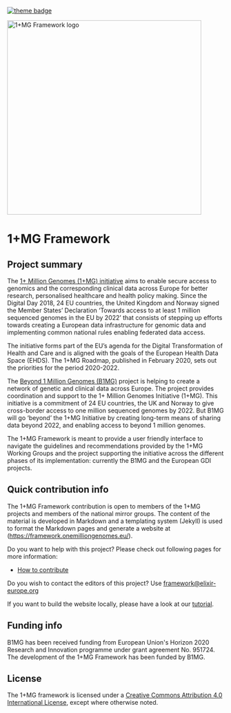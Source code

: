  [![theme badge](https://img.shields.io/badge/ELIXIR%20toolkit%20theme-jekyll-blue?color=0d6efd)](https://github.com/ELIXIR-Belgium/elixir-toolkit-theme)

<img src="https://raw.githubusercontent.com/GenomicDataInfrastructure/oneplusmg-framework/master/assets/img/main_logo.svg" alt="1+MG Framework logo" width="450" />



# 1+MG Framework

## Project summary

The [1+ Million Genomes (1+MG) initiative](https://digital-strategy.ec.europa.eu/en/policies/1-million-genomes) aims to enable secure access to genomics and the corresponding clinical data across Europe for better research, personalised healthcare and health policy making. Since the Digital Day 2018, 24 EU countries, the United Kingdom and Norway signed the Member States’ Declaration ‘Towards access to at least 1 million sequenced genomes in the EU by 2022’ that consists of stepping up efforts towards creating a European data infrastructure for genomic data and implementing common national rules enabling federated data access. 

The initiative forms part of the EU’s agenda for the Digital Transformation of Health and Care and is aligned with the goals of the European Health Data Space (EHDS). The 1+MG Roadmap, published in February 2020, sets out the priorities for the period 2020-2022.

The [Beyond 1 Million Genomes (B1MG)](https://b1mg-project.eu/) project is helping to create a network of genetic and clinical data across Europe. The project provides coordination and support to the 1+ Million Genomes Initiative (1+MG). This initiative is a commitment of 24 EU countries, the UK and Norway to give cross-border access to one million sequenced genomes by 2022. But B1MG will go ‘beyond’ the 1+MG Initiative by creating long-term means of sharing data beyond 2022, and enabling access to beyond 1 million genomes.

The 1+MG Framework is meant to provide a user friendly interface to navigate the guidelines and recommendations provided by the 1+MG Working Groups and the project supporting the initiative across the different phases of its implementation: currently the B1MG and the European GDI projects. 


## Quick contribution info

The 1+MG Framework contribution is open to members of the 1+MG projects and members of the national mirror groups. The content of the material is developed in Markdown and a templating system (Jekyll) is used to format the Markdown pages and generate a website at (https://framework.onemilliongenomes.eu/).

Do you want to help with this project? Please check out following pages for more information:

* [How to contribute](https://framework.onemilliongenomes.eu/how_to_contribute)

Do you wish to contact the editors of this project? Use [framework@elixir-europe.org](mailto:framework@elixir-europe.org )

If you want to build the website locally, please have a look at our [tutorial](https://framework.onemilliongenomes.eu/working_with_git#the-advantage-of-working-locally-previewing-your-changes-through-your-web-browser).

## Funding info

B1MG has been received funding from European Union's Horizon 2020 Research and Innovation programme under grant agreement No. 951724. The development of the 1+MG Framework has been funded by B1MG.


## License

The 1+MG framework is licensed under a [Creative Commons Attribution 4.0 International License](http://creativecommons.org/licenses/by/4.0/), except where otherwise noted.
